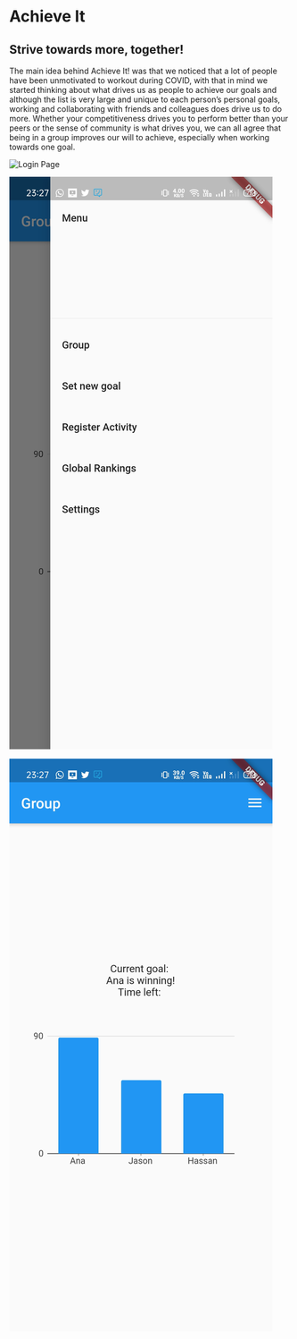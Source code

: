 # Achieve It
## Strive towards more, together!


The main idea behind Achieve It! was that we noticed that a lot of people have been unmotivated to workout during COVID, with that in mind we started thinking about what drives us as people to achieve our goals and although the list is very large and unique to each person’s personal goals, working and collaborating with friends and colleagues does drive us to do more. Whether your competitiveness drives you to perform better than your peers or the sense of community is what drives you, we can all agree that being in a group improves our will to achieve, especially when working towards one goal.

![Login Page](/assets/loginpage.jpeg)

![Options](/assets/sidebar.jpeg)

![Group Page](/assets/grouppage.jpeg)